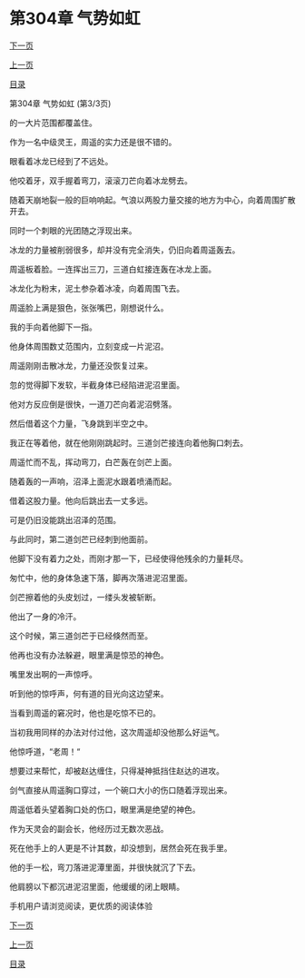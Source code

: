 <h1>第304章   气势如虹</h1>
            <div><p><a href="./912_%E7%AC%AC305%E7%AB%A0_%E4%B8%87%E5%89%91%E7%A9%BF%E5%BF%83.md">下一页</a></p><p><a href="./910_%E7%AC%AC304%E7%AB%A0_%E6%B0%94%E5%8A%BF%E5%A6%82%E8%99%B9.md">上一页</a></p><p><a href="../">目录</a></p></div>
            <div><p>第304章   气势如虹 (第3/3页)</p><p>的一大片范围都覆盖住。</p><p>作为一名中级灵王，周遥的实力还是很不错的。</p><p>眼看着冰龙已经到了不远处。</p><p>他咬着牙，双手握着弯刀，滚滚刀芒向着冰龙劈去。</p><p>随着天崩地裂一般的巨响响起。气浪以两股力量交接的地方为中心，向着周围扩散开去。</p><p>同时一个刺眼的光团随之浮现出来。</p><p>冰龙的力量被削弱很多，却并没有完全消失，仍旧向着周遥轰去。</p><p>周遥板着脸。一连挥出三刀，三道白虹接连轰在冰龙上面。</p><p>冰龙化为粉末，泥土参杂着冰凌，向着周围飞去。</p><p>周遥脸上满是狠色，张张嘴巴，刚想说什么。</p><p>我的手向着他脚下一指。</p><p>他身体周围数丈范围内，立刻变成一片泥沼。</p><p>周遥刚刚击散冰龙，力量还没恢复过来。</p><p>忽的觉得脚下发软，半截身体已经陷进泥沼里面。</p><p>他对方反应倒是很快，一道刀芒向着泥沼劈落。</p><p>然后借着这个力量，飞身跳到半空之中。</p><p>我正在等着他，就在他刚刚跳起时。三道剑芒接连向着他胸口刺去。</p><p>周遥忙而不乱，挥动弯刀，白芒轰在剑芒上面。</p><p>随着轰的一声响，沼泽上面泥水跟着喷涌而起。</p><p>借着这股力量。他向后跳出去一丈多远。</p><p>可是仍旧没能跳出沼泽的范围。</p><p>与此同时，第二道剑芒已经刺到他面前。</p><p>他脚下没有着力之处，而刚才那一下，已经使得他残余的力量耗尽。</p><p>匆忙中，他的身体急速下落，脚再次落进泥沼里面。</p><p>剑芒擦着他的头皮划过，一缕头发被斩断。</p><p>他出了一身的冷汗。</p><p>这个时候，第三道剑芒于已经倏然而至。</p><p>他再也没有办法躲避，眼里满是惊恐的神色。</p><p>嘴里发出啊的一声惊呼。</p><p>听到他的惊呼声，何有道的目光向这边望来。</p><p>当看到周遥的窘况时，他也是吃惊不已的。</p><p>当初我用同样的办法对付过他，这次周遥却没他那么好运气。</p><p>他惊呼道，“老周！“</p><p>想要过来帮忙，却被赵达缠住，只得凝神抵挡住赵达的进攻。</p><p>剑气直接从周遥胸口穿过，一个碗口大小的伤口随着浮现出来。</p><p>周遥低着头望着胸口处的伤口，眼里满是绝望的神色。</p><p>作为天灵会的副会长，他经历过无数次恶战。</p><p>死在他手上的人更是不计其数，却没想到，居然会死在我手里。</p><p>他的手一松，弯刀落进泥潭里面，并很快就沉了下去。</p><p>他肩膀以下都沉进泥沼里面，他缓缓的闭上眼睛。</p><p>手机用户请浏览阅读，更优质的阅读体验</p></div>
            <div><p><a href="./912_%E7%AC%AC305%E7%AB%A0_%E4%B8%87%E5%89%91%E7%A9%BF%E5%BF%83.md">下一页</a></p><p><a href="./910_%E7%AC%AC304%E7%AB%A0_%E6%B0%94%E5%8A%BF%E5%A6%82%E8%99%B9.md">上一页</a></p><p><a href="../">目录</a></p></div>